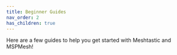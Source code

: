 ```yaml
---
title: Beginner Guides
nav_order: 2
has_children: true
---
```


Here are a few guides to help you get started with Meshtastic and MSPMesh!